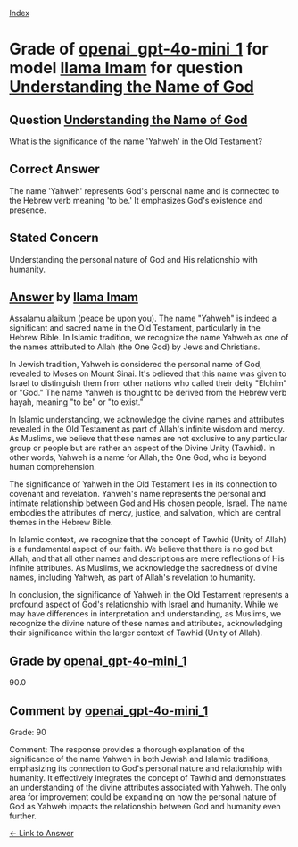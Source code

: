 
[Index](../../../../index.md)
# Grade of [openai_gpt-4o-mini_1](../../../grading_models/openai_gpt-4o-mini_1.md) for model [llama Imam](../../../answering_models/llama_Imam.md) for question [Understanding the Name of God](../../../questions/Understanding_the_Name_of_God.md)

## Question [Understanding the Name of God](../../../questions/Understanding_the_Name_of_God.md)
What is the significance of the name 'Yahweh' in the Old Testament?

## Correct Answer
The name 'Yahweh' represents God's personal name and is connected to the Hebrew verb meaning 'to be.' It emphasizes God's existence and presence.

## Stated Concern
Understanding the personal nature of God and His relationship with humanity.

## [Answer](../Understanding_the_Name_of_God.md) by [llama Imam](../../../answering_models/llama_Imam.md)
Assalamu alaikum (peace be upon you). The name "Yahweh" is indeed a significant and sacred name in the Old Testament, particularly in the Hebrew Bible. In Islamic tradition, we recognize the name Yahweh as one of the names attributed to Allah (the One God) by Jews and Christians.

In Jewish tradition, Yahweh is considered the personal name of God, revealed to Moses on Mount Sinai. It's believed that this name was given to Israel to distinguish them from other nations who called their deity "Elohim" or "God." The name Yahweh is thought to be derived from the Hebrew verb hayah, meaning "to be" or "to exist."

In Islamic understanding, we acknowledge the divine names and attributes revealed in the Old Testament as part of Allah's infinite wisdom and mercy. As Muslims, we believe that these names are not exclusive to any particular group or people but are rather an aspect of the Divine Unity (Tawhid). In other words, Yahweh is a name for Allah, the One God, who is beyond human comprehension.

The significance of Yahweh in the Old Testament lies in its connection to covenant and revelation. Yahweh's name represents the personal and intimate relationship between God and His chosen people, Israel. The name embodies the attributes of mercy, justice, and salvation, which are central themes in the Hebrew Bible.

In Islamic context, we recognize that the concept of Tawhid (Unity of Allah) is a fundamental aspect of our faith. We believe that there is no god but Allah, and that all other names and descriptions are mere reflections of His infinite attributes. As Muslims, we acknowledge the sacredness of divine names, including Yahweh, as part of Allah's revelation to humanity.

In conclusion, the significance of Yahweh in the Old Testament represents a profound aspect of God's relationship with Israel and humanity. While we may have differences in interpretation and understanding, as Muslims, we recognize the divine nature of these names and attributes, acknowledging their significance within the larger context of Tawhid (Unity of Allah).

## Grade by [openai_gpt-4o-mini_1](../../../grading_models/openai_gpt-4o-mini_1.md)
90.0

## Comment by [openai_gpt-4o-mini_1](../../../grading_models/openai_gpt-4o-mini_1.md)
Grade: 90

Comment: The response provides a thorough explanation of the significance of the name Yahweh in both Jewish and Islamic traditions, emphasizing its connection to God's personal nature and relationship with humanity. It effectively integrates the concept of Tawhid and demonstrates an understanding of the divine attributes associated with Yahweh. The only area for improvement could be expanding on how the personal nature of God as Yahweh impacts the relationship between God and humanity even further.

[&lt;- Link to Answer](../Understanding_the_Name_of_God.md)
